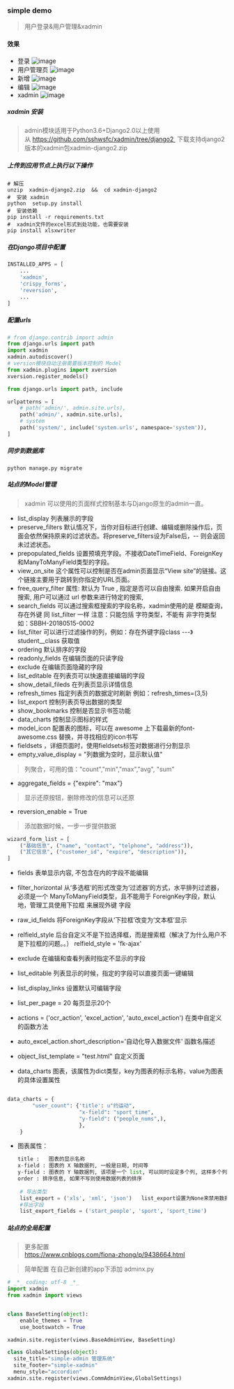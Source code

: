 ### simple demo
> 用户登录&用户管理&xadmin


#### 效果
- 登录
![image](https://github.com/MagePY27/P27N15/blob/master/img/simple-01.png)
- 用户管理页
![image](https://github.com/MagePY27/P27N15/blob/master/img/simple-02.png)
- 新增
![image](https://github.com/MagePY27/P27N15/blob/master/img/simple-03.png)
- 编辑
![image](https://github.com/MagePY27/P27N15/blob/master/img/simple-04.png)
- xadmin
![image](https://github.com/MagePY27/P27N15/blob/master/img/simple-05.png)


##### xadmin 安装
> admin模块适用于Python3.6+Django2.0以上使用从 https://github.com/sshwsfc/xadmin/tree/django2 
> 下载支持django2版本的xadmin包xadmin-django2.zip

#####  上传到应用节点上执行以下操作
```shell
# 解压
unzip  xadmin-django2.zip  &&  cd xadmin-django2
#  安装 xadmin
python  setup.py install
#  安装依赖
pip install -r requirements.txt
#  xadmin文件的excel形式到处功能，也需要安装
pip install xlsxwriter
```
##### 在Django项目中配置
```python
INSTALLED_APPS = [
	...
    'xadmin',
    'crispy_forms',
    'reversion',
    ...
]
```

#####  配置urls
```  python
# from django.contrib import admin
from django.urls import path
import xadmin
xadmin.autodiscover()
# version模块自动注册需要版本控制的 Model
from xadmin.plugins import xversion
xversion.register_models()

from django.urls import path, include

urlpatterns = [
    # path('admin/', admin.site.urls),
    path('admin/', xadmin.site.urls),
    # system
    path('system/', include('system.urls', namespace='system')),
]
```

#####  同步到数据库 
```shell
python manage.py migrate
```

#####  站点的Model管理
>xadmin 可以使用的页面样式控制基本与Django原生的admin一直。
 
- list_display         列表展示的字段
- preserve_filters  默认情况下，当你对目标进行创建、编辑或删除操作后，页面会依然保持原来的过滤状态。将preserve_filters设为False后，-- 则会返回未过滤状态。
-  prepopulated_fields  设置预填充字段。不接收DateTimeField、ForeignKey和ManyToManyField类型的字段。 
-  view_on_site  这个属性可以控制是否在admin页面显示“View site”的链接。这个链接主要用于跳转到你指定的URL页面。
-  free_query_filter 属性: 默认为 True , 指定是否可以自由搜索. 如果开启自由搜索, 用户可以通过 url 参数来进行特定的搜索, 
-  search_fields        可以通过搜索框搜索的字段名称，xadmin使用的是 模糊查询，存在外键 同 list_filter 一样  注意：只能包括 字符类型，不能有 非字符类型 如：SBBH-20180515-0002
- list_filter          可以进行过滤操作的列，例如：存在外键字段class ---》student__class 获取值
- ordering             默认排序的字段
- readonly_fields      在编辑页面的只读字段
- exclude              在编辑页面隐藏的字段
- list_editable        在列表页可以快速直接编辑的字段
- show_detail_fileds   在列表页显示详情信息
- refresh_times        指定列表页的数据定时刷新   例如：refresh_times=(3,5)
- list_export          控制列表页导出数据的类型
- show_bookmarks       控制是否显示书签功能
- data_charts          控制显示图标的样式
- model_icon           配置表的图标，可以在 awesome 上下载最新的font-awesome.css 替换，并寻找相应的icon书写
- fieldsets          ，详细页面时，使用fieldsets标签对数据进行分割显示
- empty_value_display = "列数据为空时，显示默认值"
>  列聚合，可用的值："count","min","max","avg",  "sum"
- aggregate_fields = {"expire": "max"}
 
>  显示还原按钮，删除修改的信息可以还原
- reversion_enable = True
 
> 添加数据时候，一步一步提供数据
```python
wizard_form_list = [
    ("基础信息", ("name", "contact", "telphone", "address")),
    ("其它信息", ("customer_id", "expire", "description")),
]
```
- fields               表单显示内容, 不包含在内的字段不能编辑
-  filter_horizontal    从‘多选框’的形式改变为‘过滤器’的方式，水平排列过滤器，必须是一个 ManyToManyField类型，且不能用于 ForeignKey字段，默认地，管理工具使用下拉框 来展现外键 字段
 
- raw_id_fields       将ForeignKey字段从‘下拉框’改变为‘文本框’显示
- relfield_style      后台自定义不是下拉选择框，而是搜索框（解决了为什么用户不是下拉框的问题。。） relfield_style = 'fk-ajax'
- exclude             在编辑和查看列表时指定不显示的字段
- list_editable       列表显示的时候，指定的字段可以直接页面一键编辑
- list_display_links   设置默认可编辑字段
- list_per_page = 20   每页显示20个
- actions = ('ocr_action', 'excel_action', 'auto_excel_action') 在类中自定义的函数方法
- auto_excel_action.short_description='自动化导入数据文件'         函数名描述
 
- object_list_template = "test.html"   自定义页面
 
- data_charts          图表，该属性为dict类型，key为图表的标示名称，value为图表的具体设置属性
```python

data_charts = {
        "user_count": {'title': u"约运动",
                       "x-field": "sport_time", 
                       "y-field": ("people_nums",),
                       },
    }
``` 
- 图表属性：
```python
　　title :   图表的显示名称
　　x-field : 图表的 X 轴数据列, 一般是日期, 时间等
　　y-field : 图表的 Y 轴数据列, 该项是一个 list, 可以同时设定多个列, 这样多个列的数据会在同一个图表中显示
　　order : 排序信息, 如果不写则使用数据列表的排序
 
    # 导出类型
    list_export = ('xls', 'xml', 'json')   list_export设置为None来禁用数据导出功能
    #导出字段
    list_export_fields = ('start_people', 'sport', 'sport_time')
```

##### 站点的全局配置
> 更多配置  
https://www.cnblogs.com/fiona-zhong/p/9438664.html

> 简单配置
> 在自己新创建的app下添加  adminx.py
```python
# _*_ coding: utf-8 _*_
import xadmin
from xadmin import views


class BaseSetting(object):
    enable_themes = True
    use_bootswatch = True

xadmin.site.register(views.BaseAdminView, BaseSetting)

class GlobalSettings(object):
  site_title="simple-admin 管理系统"
  site_footer="simple-xadmin"
  menu_style="accordion"
xadmin.site.register(views.CommAdminView,GlobalSettings)
```